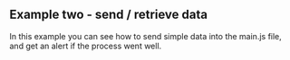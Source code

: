 ## Example two - send / retrieve data
In this example you can see how to send simple data into the main.js file, and get an alert if the process went well.
